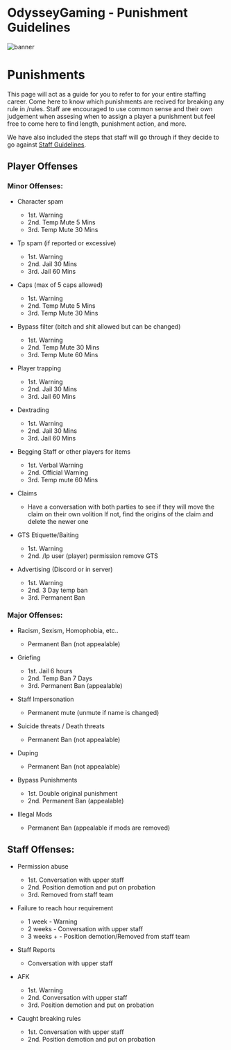 # OdysseyGaming - Punishment Guidelines
![banner](https://cdn.discordapp.com/attachments/296281857232732161/923333617327952012/unknown.png)
# Punishments 

This page will act as a guide for you to refer to for your entire staffing career. Come here to know which punishments are recived for breaking any rule in /rules. Staff are encouraged to use common sense and their own judgement when assesing when to assign a player a punishment but feel free to come here to find length, punishment action, and more. 

We have also included the steps that staff will go through if they decide to go against [Staff Guidelines](https://github.com/MrPazzo/OdysseyGaming/blob/main/Pages/Staff%20Guidelines.md).

## Player Offenses

### Minor Offenses:

* Character spam
  - 1st. Warning
  - 2nd. Temp Mute 5 Mins
  - 3rd. Temp Mute 30 Mins

* Tp spam (if reported or excessive) 
  - 1st. Warning
  - 2nd. Jail 30 Mins
  - 3rd. Jail 60 Mins

* Caps (max of 5 caps allowed) 
  - 1st. Warning
  - 2nd. Temp Mute 5 Mins
  - 3rd. Temp Mute 30 Mins

* Bypass filter (bitch and shit allowed but can be changed) 
  - 1st. Warning
  - 2nd. Temp Mute 30 Mins
  - 3rd. Temp Mute 60 Mins

* Player trapping
  - 1st. Warning
  - 2nd. Jail 30 Mins
  - 3rd. Jail 60 Mins


* Dextrading
  - 1st. Warning
  - 2nd. Jail 30 Mins
  - 3rd. Jail 60 Mins

* Begging Staff or other players for items
  - 1st. Verbal Warning
  - 2nd. Official Warning
  - 3rd. Temp mute 60 Mins

* Claims
  - Have a conversation with both parties to see if they will move the claim on their own volition
If not, find the origins of the claim and delete the newer one

* GTS Etiquette/Baiting
  - 1st. Warning
  - 2nd.  /lp user (player) permission remove GTS


* Advertising (Discord or in server)
  - 1st. Warning
  - 2nd. 3 Day temp ban
  - 3rd. Permanent Ban

### Major Offenses: 

* Racism, Sexism, Homophobia, etc..
  - Permanent Ban (not appealable)

* Griefing
  - 1st. Jail 6 hours
  - 2nd. Temp Ban 7 Days
  - 3rd. Permanent Ban (appealable)

* Staff Impersonation
  -  Permanent mute (unmute if name is changed)

* Suicide threats / Death threats
  -  Permanent Ban (not appealable)

* Duping 
  -  Permanent Ban (not appealable)

* Bypass Punishments
  - 1st. Double original punishment
  - 2nd. Permanent Ban (appealable)

* Illegal Mods
  - Permanent Ban (appealable if mods are removed)

## Staff Offenses:

* Permission abuse
  - 1st. Conversation with upper staff
  - 2nd. Position demotion and put on probation
  - 3rd. Removed from staff team 

* Failure to reach hour requirement
  - 1 week - Warning
  - 2 weeks - Conversation with upper staff
  - 3 weeks + - Position demotion/Removed from staff team

* Staff Reports
  - Conversation with upper staff

* AFK 
  - 1st. Warning
  - 2nd. Conversation with upper staff
  - 3rd. Position demotion and put on probation 

* Caught breaking rules
  - 1st. Conversation with upper staff
  - 2nd. Position demotion and put on probation 




